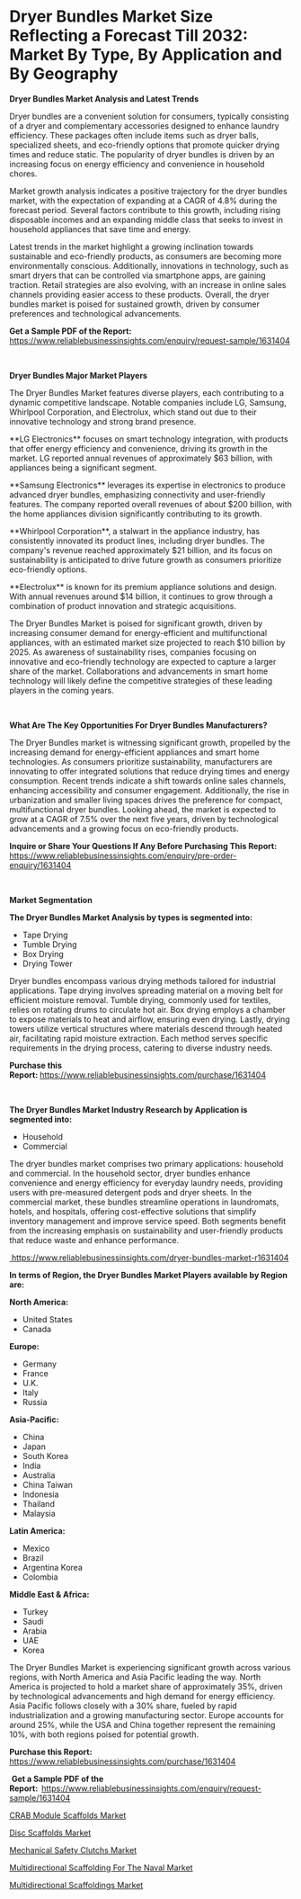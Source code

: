 <p><h1>Dryer Bundles Market Size Reflecting a Forecast Till 2032: Market By Type, By Application and By Geography</h1></p><p><strong>Dryer Bundles Market Analysis and Latest Trends</strong></p>
<p><p>Dryer bundles are a convenient solution for consumers, typically consisting of a dryer and complementary accessories designed to enhance laundry efficiency. These packages often include items such as dryer balls, specialized sheets, and eco-friendly options that promote quicker drying times and reduce static. The popularity of dryer bundles is driven by an increasing focus on energy efficiency and convenience in household chores.</p><p>Market growth analysis indicates a positive trajectory for the dryer bundles market, with the expectation of expanding at a CAGR of 4.8% during the forecast period. Several factors contribute to this growth, including rising disposable incomes and an expanding middle class that seeks to invest in household appliances that save time and energy. </p><p>Latest trends in the market highlight a growing inclination towards sustainable and eco-friendly products, as consumers are becoming more environmentally conscious. Additionally, innovations in technology, such as smart dryers that can be controlled via smartphone apps, are gaining traction. Retail strategies are also evolving, with an increase in online sales channels providing easier access to these products. Overall, the dryer bundles market is poised for sustained growth, driven by consumer preferences and technological advancements.</p></p>
<p><strong>Get a Sample PDF of the Report:&nbsp;</strong> <a href="https://www.reliablebusinessinsights.com/enquiry/request-sample/1631404?utm_campaign=1117&utm_medium=2&utm_source=Github&utm_content=ia&utm_term=29032025&utm_id=dryer-bundles">https://www.reliablebusinessinsights.com/enquiry/request-sample/1631404</a></p>
<p>&nbsp;</p>
<p><strong>Dryer Bundles Major Market Players</strong></p>
<p><p>The Dryer Bundles Market features diverse players, each contributing to a dynamic competitive landscape. Notable companies include LG, Samsung, Whirlpool Corporation, and Electrolux, which stand out due to their innovative technology and strong brand presence.</p><p>**LG Electronics** focuses on smart technology integration, with products that offer energy efficiency and convenience, driving its growth in the market. LG reported annual revenues of approximately $63 billion, with appliances being a significant segment. </p><p>**Samsung Electronics** leverages its expertise in electronics to produce advanced dryer bundles, emphasizing connectivity and user-friendly features. The company reported overall revenues of about $200 billion, with the home appliances division significantly contributing to its growth. </p><p>**Whirlpool Corporation**, a stalwart in the appliance industry, has consistently innovated its product lines, including dryer bundles. The company's revenue reached approximately $21 billion, and its focus on sustainability is anticipated to drive future growth as consumers prioritize eco-friendly options.</p><p>**Electrolux** is known for its premium appliance solutions and design. With annual revenues around $14 billion, it continues to grow through a combination of product innovation and strategic acquisitions.</p><p>The Dryer Bundles Market is poised for significant growth, driven by increasing consumer demand for energy-efficient and multifunctional appliances, with an estimated market size projected to reach $10 billion by 2025. As awareness of sustainability rises, companies focusing on innovative and eco-friendly technology are expected to capture a larger share of the market. Collaborations and advancements in smart home technology will likely define the competitive strategies of these leading players in the coming years.</p></p>
<p>&nbsp;</p>
<p><strong>What Are The Key Opportunities For Dryer Bundles Manufacturers?</strong></p>
<p><p>The Dryer Bundles market is witnessing significant growth, propelled by the increasing demand for energy-efficient appliances and smart home technologies. As consumers prioritize sustainability, manufacturers are innovating to offer integrated solutions that reduce drying times and energy consumption. Recent trends indicate a shift towards online sales channels, enhancing accessibility and consumer engagement. Additionally, the rise in urbanization and smaller living spaces drives the preference for compact, multifunctional dryer bundles. Looking ahead, the market is expected to grow at a CAGR of 7.5% over the next five years, driven by technological advancements and a growing focus on eco-friendly products.</p></p>
<p><strong>Inquire or Share Your Questions If Any Before Purchasing This Report:</strong> <a href="https://www.reliablebusinessinsights.com/enquiry/pre-order-enquiry/1631404?utm_campaign=1117&utm_medium=2&utm_source=Github&utm_content=ia&utm_term=29032025&utm_id=dryer-bundles">https://www.reliablebusinessinsights.com/enquiry/pre-order-enquiry/1631404</a></p>
<p>&nbsp;</p>
<p><strong>Market Segmentation</strong></p>
<p><strong>The Dryer Bundles Market Analysis by types is segmented into:</strong></p>
<p><ul><li>Tape Drying</li><li>Tumble Drying</li><li>Box Drying</li><li>Drying Tower</li></ul></p>
<p><p>Dryer bundles encompass various drying methods tailored for industrial applications. Tape drying involves spreading material on a moving belt for efficient moisture removal. Tumble drying, commonly used for textiles, relies on rotating drums to circulate hot air. Box drying employs a chamber to expose materials to heat and airflow, ensuring even drying. Lastly, drying towers utilize vertical structures where materials descend through heated air, facilitating rapid moisture extraction. Each method serves specific requirements in the drying process, catering to diverse industry needs.</p></p>
<p><strong>Purchase this Report:&nbsp;</strong><a href="https://www.reliablebusinessinsights.com/purchase/1631404?utm_campaign=1117&utm_medium=2&utm_source=Github&utm_content=ia&utm_term=29032025&utm_id=dryer-bundles">https://www.reliablebusinessinsights.com/purchase/1631404</a></p>
<p>&nbsp;</p>
<p><strong>The Dryer Bundles Market Industry Research by Application is segmented into:</strong></p>
<p><ul><li>Household</li><li>Commercial</li></ul></p>
<p><p>The dryer bundles market comprises two primary applications: household and commercial. In the household sector, dryer bundles enhance convenience and energy efficiency for everyday laundry needs, providing users with pre-measured detergent pods and dryer sheets. In the commercial market, these bundles streamline operations in laundromats, hotels, and hospitals, offering cost-effective solutions that simplify inventory management and improve service speed. Both segments benefit from the increasing emphasis on sustainability and user-friendly products that reduce waste and enhance performance.</p></p>
<p><a href="https://www.reliablebusinessinsights.com/dryer-bundles-market-r1631404?utm_campaign=1117&utm_medium=2&utm_source=Github&utm_content=ia&utm_term=29032025&utm_id=dryer-bundles">&nbsp;https://www.reliablebusinessinsights.com/dryer-bundles-market-r1631404</a></p>
<p><strong>In terms of Region, the Dryer Bundles Market Players available by Region are:</strong></p>
<p>
    <p> <strong> North America: </strong>
        <ul>
            <li>United States</li>
            <li>Canada</li>
        </ul>
        </p> 
    <p> <strong> Europe: </strong>
        <ul>
            <li>Germany</li>
            <li>France</li>
            <li>U.K.</li>
            <li>Italy</li>
            <li>Russia</li>
        </ul>
        </p> 
    <p> <strong> Asia-Pacific: </strong>
        <ul>
            <li>China</li>
            <li>Japan</li>
            <li>South Korea</li>
            <li>India</li>
            <li>Australia</li>
            <li>China Taiwan</li>
            <li>Indonesia</li>
            <li>Thailand</li>
            <li>Malaysia</li>
        </ul>
        </p> 
    <p> <strong> Latin America: </strong>
        <ul>
            <li>Mexico</li>
            <li>Brazil</li>
            <li>Argentina Korea</li>
            <li>Colombia</li>
        </ul>
        </p> 
    <p> <strong> Middle East & Africa: </strong>
        <ul>
            <li>Turkey</li>
            <li>Saudi</li>
            <li>Arabia</li>
            <li>UAE</li>
            <li>Korea</li>
        </ul>
    </p>
    </p>
<p><p>The Dryer Bundles Market is experiencing significant growth across various regions, with North America and Asia Pacific leading the way. North America is projected to hold a market share of approximately 35%, driven by technological advancements and high demand for energy efficiency. Asia Pacific follows closely with a 30% share, fueled by rapid industrialization and a growing manufacturing sector. Europe accounts for around 25%, while the USA and China together represent the remaining 10%, with both regions poised for potential growth.</p></p>
<p><strong>Purchase this Report: </strong><a href="https://www.reliablebusinessinsights.com/purchase/1631404?utm_campaign=1117&utm_medium=2&utm_source=Github&utm_content=ia&utm_term=29032025&utm_id=dryer-bundles">https://www.reliablebusinessinsights.com/purchase/1631404</a></p>
<p>&nbsp;<strong>Get a Sample PDF of the Report:&nbsp;&nbsp;</strong><a href="https://www.reliablebusinessinsights.com/enquiry/request-sample/1631404?utm_campaign=1117&utm_medium=2&utm_source=Github&utm_content=ia&utm_term=29032025&utm_id=dryer-bundles">https://www.reliablebusinessinsights.com/enquiry/request-sample/1631404</a></p>
<p><strong></strong></p>
<p><p><a href="https://github.com/luhleickov/Market-Research-Report-List-1/blob/main/crab-module-scaffolds-market.md?utm_campaign=1117&utm_medium=2&utm_source=Github&utm_content=ia&utm_term=29032025&utm_id=dryer-bundles">CRAB Module Scaffolds Market</a></p><p><a href="https://github.com/dusektwinec3/Market-Research-Report-List-1/blob/main/disc-scaffolds-market.md?utm_campaign=1117&utm_medium=2&utm_source=Github&utm_content=ia&utm_term=29032025&utm_id=dryer-bundles">Disc Scaffolds Market</a></p><p><a href="https://github.com/nwogudimouix/Market-Research-Report-List-1/blob/main/mechanical-safety-clutchs-market.md?utm_campaign=1117&utm_medium=2&utm_source=Github&utm_content=ia&utm_term=29032025&utm_id=dryer-bundles">Mechanical Safety Clutchs Market</a></p><p><a href="https://github.com/elceryaneik/Market-Research-Report-List-1/blob/main/multidirectional-scaffolding-for-the-naval-market.md?utm_campaign=1117&utm_medium=2&utm_source=Github&utm_content=ia&utm_term=29032025&utm_id=dryer-bundles">Multidirectional Scaffolding For The Naval Market</a></p><p><a href="https://github.com/sukeldrage0g/Market-Research-Report-List-1/blob/main/multidirectional-scaffoldings-market.md?utm_campaign=1117&utm_medium=2&utm_source=Github&utm_content=ia&utm_term=29032025&utm_id=dryer-bundles">Multidirectional Scaffoldings Market</a></p></p>